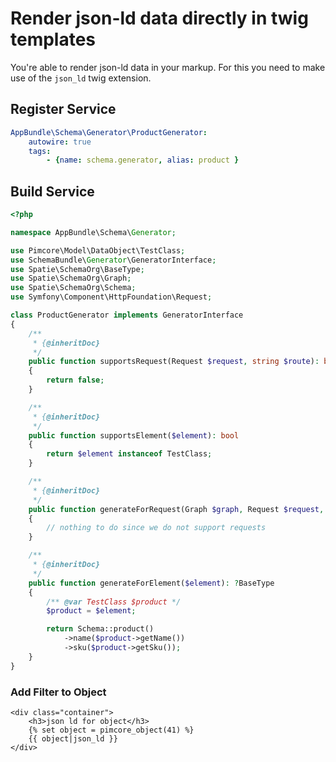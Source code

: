 # Render json-ld data directly in twig templates
You're able to render json-ld data in your markup. For this you need to make use of the `json_ld` twig extension.

## Register Service

```yml
AppBundle\Schema\Generator\ProductGenerator:
    autowire: true
    tags:
        - {name: schema.generator, alias: product }
```

## Build Service

```php
<?php

namespace AppBundle\Schema\Generator;

use Pimcore\Model\DataObject\TestClass;
use SchemaBundle\Generator\GeneratorInterface;
use Spatie\SchemaOrg\BaseType;
use Spatie\SchemaOrg\Graph;
use Spatie\SchemaOrg\Schema;
use Symfony\Component\HttpFoundation\Request;

class ProductGenerator implements GeneratorInterface
{
    /**
     * {@inheritDoc}
     */
    public function supportsRequest(Request $request, string $route): bool
    {
        return false;
    }

    /**
     * {@inheritDoc}
     */
    public function supportsElement($element): bool
    {
        return $element instanceof TestClass;
    }

    /**
     * {@inheritDoc}
     */
    public function generateForRequest(Graph $graph, Request $request, array &$schemaBlocks): void
    {
        // nothing to do since we do not support requests
    }

    /**
     * {@inheritDoc}
     */
    public function generateForElement($element): ?BaseType
    {
        /** @var TestClass $product */
        $product = $element;

        return Schema::product()
            ->name($product->getName())
            ->sku($product->getSku());
    }
}
```

### Add Filter to Object

```twig
<div class="container">
    <h3>json ld for object</h3>
    {% set object = pimcore_object(41) %}
    {{ object|json_ld }}
</div>
```